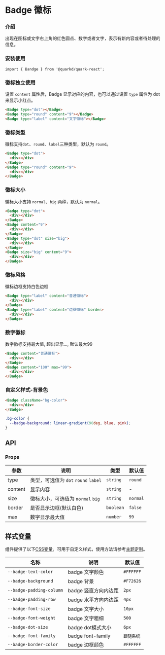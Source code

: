 # Badge 徽标

### 介绍

出现在图标或文字右上角的红色圆点、数字或者文字，表示有新内容或者待处理的信息。

### 安装使用

```tsx
import { Bandge } from '@quarkd/quark-react';
```

### 徽标独立使用

设置 `content` 属性后，Badge 显示对应的内容，也可以通过设置 `type` 属性为 dot 来显示小红点。

```html
<Badge type="dot"></Badge>
<Badge type="round" content="9"></Badge>
<Badge type="label" content="文字徽标"></Badge>
```

### 徽标类型
徽标支持`dot`、`round`、`label`三种类型，默认为 `round`。

```html
<Badge type="dot">
  <div></div>
</Badge>
<Badge type="round" content="9">
  <div></div>
</Badge>
```

### 徽标大小
徽标大小支持 `normal`、`big` 两种，默认为 `normal`。

```html
<Badge type="dot">
  <div></div>
</Badge>
<Badge content="9">
  <div></div>
</Badge>
<Badge type="dot" size="big">
  <div></div>
</Badge>
<Badge size="big" content="9">
  <div></div>
</Badge>
```

### 徽标风格
徽标边框支持白色边框

```html
<Badge type="label" content="普通徽标">
  <div></div>
</Badge>
<Badge type="label" content="边框徽标" border>
  <div></div>
</Badge>
```
### 数字徽标
数字徽标支持最大值, 超出显示..., 默认最大99

```html
<Badge content="普通徽标">
  <div></div>
</Badge>
<Badge content="100" max="99">
  <div></div>
</Badge>
```
### 自定义样式-背景色

```html
<Badge className="bg-color">
  <div></div>
</Badge>
```
```css
.bg-color {
  --badge-background: linear-gradient(90deg, blue, pink);
}
```



## API
### Props

| 参数         | 说明                               | 类型   | 默认值           |
|--------------|----------------------------------|--------|-----------------|
| type         | 类型，可选值为 `dot` `round` `label` |`string` |`round`         |
| content      | 显示内容                            |`string` |-              |
| size         | 徽标大小，可选值为 `normal` `big`     |`string` |`normal`        |
| border       | 是否显示边框(默认白色)                |`boolean`| `false`        |
| max          | 数字显示最大值                       |`number` | `99`            |

## 样式变量

组件提供了以下[CSS变量](https://developer.mozilla.org/zh-CN/docs/Web/CSS/Using_CSS_custom_properties)，可用于自定义样式，使用方法请参考[主题定制](#/zh-CN/guide/theme)。

| 名称                    | 说明                | 默认值          | 
| -----------------------| --------------------| ---------------|
| `--badge-text-color`     | badge 文字颜色        | `#FFFFFF`        |      
| `--badge-background`     | badge 背景           | `#F72626`        |     
| `--badge-padding-column` | badge 竖直方向内边距   | `2px`            |     
| `--badge-padding-row`    | badge 水平方向内边距   | `4px`           |     
| `--badge-font-size`      | badge 文字大小        | `10px`         |     
| `--badge-font-weight`    | badge 文字粗细        | `500`            |     
| `--badge-dot-size`       | badge dot模式大小     | `6px`            |     
| `--badge-font-family`    | badge font-family    | `跟随系统`        |      
| `--badge-border-color`   | badge 边框颜色        | `#FFFFFF`        |     
